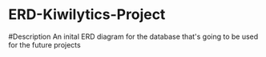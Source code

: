 # ERD-Kiwilytics-Project
#Description
An inital ERD diagram for the database that's going to be used for the future projects
